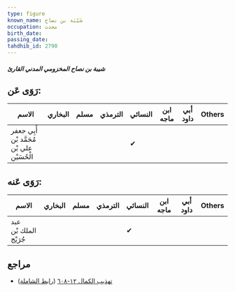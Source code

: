 ```yaml
---
type: figure
known_name: شَيْبَة بن نصاح
occupation: محدث
birth_date:
passing_date:
tahdhib_id: 2790
---
```

##### شيبة بن نصاح المخزومي المدني القارئ

## رَوَى عَن:
| الاسم                                      | البخاري | مسلم | الترمذي | النسائي | ابن ماجه | أبي داود | Others |
| ------------------------------------------ | ------- | ---- | ------- | ------- | -------- | -------- | ------ |
| أَبِي جعفر مُحَمَّد بْن علي بْن الْحُسَيْن |         |      |         | ✔       |          |          |        |
## رَوَى عَنه:
| الاسم                 | البخاري | مسلم | الترمذي | النسائي | ابن ماجه | أبي داود | Others |
| --------------------- | ------- | ---- | ------- | ------- | -------- | -------- | ------ |
| عبد الملك بْن جُرَيْج |         |      |         | ✔       |          |          |        |
## مراجع
- [تهذيب الكمال ١٢-٦٠٨](obsidian://open?vault=Tahdhib-al-Kamal&file=Figures/٢٧٩٠-شيبة%20بن%20نصاح%20المخزومي%20المدني%20القارئ) ([رابط الشاملة](https://shamela.ws/book/3722/6381))